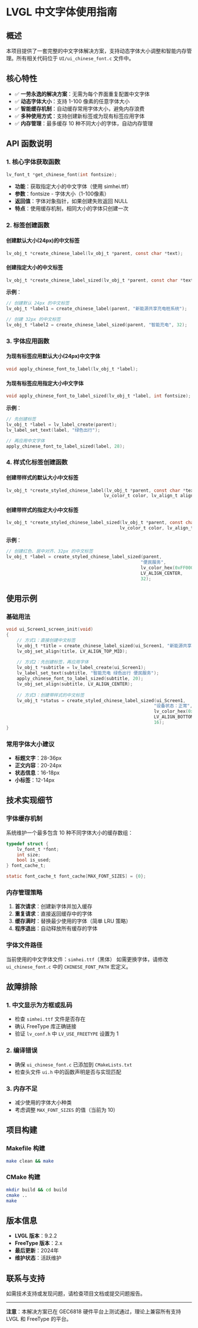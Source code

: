 # LVGL 中文字体使用指南

## 概述

本项目提供了一套完整的中文字体解决方案，支持动态字体大小调整和智能内存管理。所有相关代码位于 `UI/ui_chinese_font.c` 文件中。

## 核心特性

- ✅ **一劳永逸的解决方案**：无需为每个界面重复配置中文字体
- ✅ **动态字体大小**：支持 1-100 像素的任意字体大小
- ✅ **智能缓存机制**：自动缓存常用字体大小，避免内存浪费
- ✅ **多种使用方式**：支持创建新标签或为现有标签应用字体
- ✅ **内存管理**：最多缓存 10 种不同大小的字体，自动内存管理

## API 函数说明

### 1. 核心字体获取函数

```c
lv_font_t *get_chinese_font(int fontsize);
```

- **功能**：获取指定大小的中文字体（使用 simhei.ttf）
- **参数**：fontsize - 字体大小（1-100像素）
- **返回值**：字体对象指针，如果创建失败返回 NULL
- **特点**：使用缓存机制，相同大小的字体只创建一次

### 2. 标签创建函数

#### 创建默认大小(24px)的中文标签
```c
lv_obj_t *create_chinese_label(lv_obj_t *parent, const char *text);
```

#### 创建指定大小的中文标签
```c
lv_obj_t *create_chinese_label_sized(lv_obj_t *parent, const char *text, int fontsize);
```

**示例**：
```c
// 创建默认 24px 的中文标签
lv_obj_t *label1 = create_chinese_label(parent, "新能源共享充电桩系统");

// 创建 32px 的中文标签
lv_obj_t *label2 = create_chinese_label_sized(parent, "智能充电", 32);
```

### 3. 字体应用函数

#### 为现有标签应用默认大小(24px)中文字体
```c
void apply_chinese_font_to_label(lv_obj_t *label);
```

#### 为现有标签应用指定大小中文字体
```c
void apply_chinese_font_to_label_sized(lv_obj_t *label, int fontsize);
```

**示例**：
```c
// 先创建标签
lv_obj_t *label = lv_label_create(parent);
lv_label_set_text(label, "绿色出行");

// 再应用中文字体
apply_chinese_font_to_label_sized(label, 28);
```

### 4. 样式化标签创建函数

#### 创建带样式的默认大小中文标签
```c
lv_obj_t *create_styled_chinese_label(lv_obj_t *parent, const char *text, 
                                     lv_color_t color, lv_align_t align);
```

#### 创建带样式的指定大小中文标签
```c
lv_obj_t *create_styled_chinese_label_sized(lv_obj_t *parent, const char *text, 
                                           lv_color_t color, lv_align_t align, int fontsize);
```

**示例**：
```c
// 创建红色、居中对齐、32px 的中文标签
lv_obj_t *label = create_styled_chinese_label_sized(parent, 
                                                   "便民服务", 
                                                   lv_color_hex(0xFF0000), 
                                                   LV_ALIGN_CENTER, 
                                                   32);
```

## 使用示例

### 基础用法
```c
void ui_Screen1_screen_init(void)
{
    // 方式1：直接创建中文标签
    lv_obj_t *title = create_chinese_label_sized(ui_Screen1, "新能源共享充电桩系统", 28);
    lv_obj_set_align(title, LV_ALIGN_TOP_MID);
    
    // 方式2：先创建标签，再应用字体
    lv_obj_t *subtitle = lv_label_create(ui_Screen1);
    lv_label_set_text(subtitle, "智能充电 绿色出行 便民服务");
    apply_chinese_font_to_label_sized(subtitle, 20);
    lv_obj_set_align(subtitle, LV_ALIGN_CENTER);
    
    // 方式3：创建带样式的中文标签
    lv_obj_t *status = create_styled_chinese_label_sized(ui_Screen1, 
                                                        "设备状态：正常", 
                                                        lv_color_hex(0x00FF00), 
                                                        LV_ALIGN_BOTTOM_MID, 
                                                        16);
}
```

### 常用字体大小建议
- **标题文字**：28-36px
- **正文内容**：20-24px
- **状态信息**：16-18px
- **小标签**：12-14px

## 技术实现细节

### 字体缓存机制
系统维护一个最多包含 10 种不同字体大小的缓存数组：

```c
typedef struct {
    lv_font_t *font;
    int size;
    bool is_used;
} font_cache_t;

static font_cache_t font_cache[MAX_FONT_SIZES] = {0};
```

### 内存管理策略
1. **首次请求**：创建新字体并加入缓存
2. **重复请求**：直接返回缓存中的字体
3. **缓存满时**：替换最少使用的字体（简单 LRU 策略）
4. **程序退出**：自动释放所有缓存的字体

### 字体文件路径
当前使用的中文字体文件：`simhei.ttf`（黑体）
如需更换字体，请修改 `ui_chinese_font.c` 中的 `CHINESE_FONT_PATH` 宏定义。

## 故障排除

### 1. 中文显示为方框或乱码
- 检查 `simhei.ttf` 文件是否存在
- 确认 FreeType 库正确链接
- 验证 `lv_conf.h` 中 `LV_USE_FREETYPE` 设置为 1

### 2. 编译错误
- 确保 `ui_chinese_font.c` 已添加到 `CMakeLists.txt`
- 检查头文件 `ui.h` 中的函数声明是否与实现匹配

### 3. 内存不足
- 减少使用的字体大小种类
- 考虑调整 `MAX_FONT_SIZES` 的值（当前为 10）

## 项目构建

### Makefile 构建
```bash
make clean && make
```

### CMake 构建
```bash
mkdir build && cd build
cmake ..
make
```

## 版本信息

- **LVGL 版本**：9.2.2
- **FreeType 版本**：2.x
- **最后更新**：2024年
- **维护状态**：活跃维护

## 联系与支持

如需技术支持或发现问题，请检查项目文档或提交问题报告。

---

**注意**：本解决方案已在 GEC6818 硬件平台上测试通过，理论上兼容所有支持 LVGL 和 FreeType 的平台。
